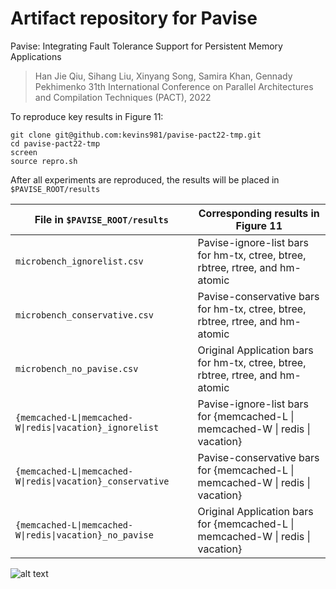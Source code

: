 # Artifact repository for Pavise

Pavise: Integrating Fault Tolerance Support for Persistent Memory Applications

> Han Jie Qiu, Sihang Liu, Xinyang Song, Samira Khan, Gennady Pekhimenko
> 31th International Conference on Parallel Architectures and Compilation Techniques (PACT), 2022

To reproduce key results in Figure 11:
```
git clone git@github.com:kevins981/pavise-pact22-tmp.git
cd pavise-pact22-tmp
screen 
source repro.sh
```
After all experiments are reproduced, the results will be placed in `$PAVISE_ROOT/results`

| File in `$PAVISE_ROOT/results`  | Corresponding results in Figure 11 |
| ------------- | ------------- |
| `microbench_ignorelist.csv`  | Pavise-ignore-list bars for hm-tx, ctree, btree, rbtree, rtree, and hm-atomic |
| `microbench_conservative.csv`  | Pavise-conservative bars for hm-tx, ctree, btree, rbtree, rtree, and hm-atomic  |
| `microbench_no_pavise.csv`  | Original Application bars for hm-tx, ctree, btree, rbtree, rtree, and hm-atomic |
| `{memcached-L\|memcached-W\|redis\|vacation}_ignorelist`  | Pavise-ignore-list bars for {memcached-L \| memcached-W \| redis \| vacation}|
| `{memcached-L\|memcached-W\|redis\|vacation}_conservative`  | Pavise-conservative bars for {memcached-L \| memcached-W \| redis \| vacation}|
| `{memcached-L\|memcached-W\|redis\|vacation}_no_pavise`  | Original Application bars for {memcached-L \| memcached-W \| redis \| vacation}|


![alt text](https://github.com/kevins981/pavise-pact22-tmp/blob/main/fig11.png)

